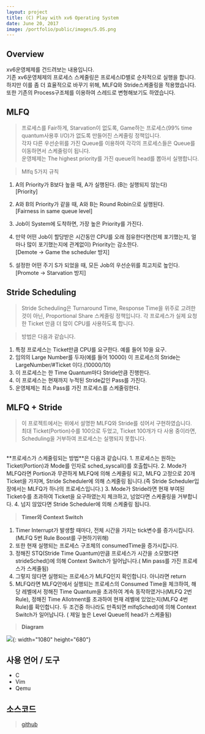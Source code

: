 ```yaml
---
layout: project
title: (C) Play with xv6 Operating System
date: June 20, 2017
image: /portfolio/public/images/5.OS.png
---
```

## Overview
xv6운영체제를 건드려보는 내용입니다. <br>
기존 xv6운영체제의 프로세스 스케줄링은 프로세스ID별로 순차적으로 실행을 합니다.<br>
하지만 이를 좀 더 효율적으로 바꾸기 위해, MLFQ와 Stride스케줄링을 적용했습니다.
또한 기존의 Process구조체를 이용하여 스레드로 변형해보기도 하였습니다.

## MLFQ
>프로세스를 Fair하게, Starvation이 없도록, Game하는 프로세스(99% time quantum사용후 I/O)가 없도록 만들어진 스케줄링 정책입니다.  
> 각자 다른 우선순위를 가진 Queue를 이용하여 각각의 프로세스들은 Queue를 이동하면서 스케줄링이 됩니다.  
> 운영체제는 The highest priority를 가진 queue의 head를 뽑아서 실행합니다.  

> Mlfq 5가지 규칙
1. A의 Priority가 B보다 높을 때, A가 실행된다. (B는 실행되지 않는다)<br>[Priority]

2. A와 B의 Priority가 같을 때, A와 B는 Round Robin으로 실행된다.<br>[Fairness in same queue level]

3. Job이 System에 도착하면, 가장 높은 Priority를 가진다.

4. 만약 어떤 Job이 할당받은 시간동안 CPU를 오래 점유한다면(언제 포기했는지, 얼마나 많이 포기했는지에 관계없이) Priority는 감소한다.<br>[Demote -> Game the scheduler 방지]

5. 설정한 어떤 주기 S가 되었을 때, 모든 Job의 우선순위를 최고치로 높인다.<br>[Promote -> Starvation 방지]


## Stride Scheduling
> Stride Scheduling은 Turnaround Time, Response Time을 위주로 고려한 것이 아닌, Proportional Share 스케줄링 정책입니다. 각 프로세스가 실제 요청한 Ticket 만큼 더 많이 CPU를 사용하도록 합니다.

> 방법은 다음과 같습니다.

1. 특정 프로세스는 Ticket만큼 CPU를 요구한다. 예를 들어 10을 요구.
2. 임의의 Large Number를 두자(예를 들어 10000) 이 프로세스의 Stride는 LargeNumber/#Ticket 이다.(10000/10)
3. 이 프로세스는 한 Time Quantum마다 Stride만큼 진행한다.
4. 이 프로세스는 현재까지 누적된 Stride값인 Pass를 가진다.
5. 운영체제는 최소 Pass를 가진 프로세스를 스케줄링한다.

## MLFQ + Stride
> 이 프로젝트에서는 위에서 설명한 MLFQ와 Stride를 섞어서 구현하였습니다.<br>
 최대 Ticket(Portion)수를 100으로 두었고, Ticket 100개가 다 사용 중이라면, Scheduling을 거부하여 프로세스는 실행되지 못합니다.<br>
 <br>
 **프로세스가 스케줄링되는 방법**은 다음과 같습니다.
 1. 프로세스는 원하는 Ticket(Portion)과 Mode를 인자로 sched_syscall()를 호출합니다.
 2. Mode가 MLFQ라면 Portion과 무관하게 MLFQ에 의해 스케줄링 되고, MLFQ  고정으로 20개 Ticket을 가지며, Stride Scheduler에 의해 스케줄링 됩니다.(즉 Stride Scheduler입장에서는 MLFQ가 하나의 프로세스입니다.)
 3. Mode가 Stride라면 현재 부여된 Ticket수를 초과하여 Ticket을 요구하였는지 체크하고, 넘었다면 스케줄링을 거부합니다.
 4. 넘지 않았다면 Stride Scheduler에 의해 스케줄링 됩니다.
<br>

> **Timer와 Context Switch**
1. Timer Interrupt가 발생할 때마다, 전체 시간을 가지는 tick변수를 증가시킵니다.(MLFQ 5번 Rule Boost를 구현하기위해)
2. 또한 현재 실행되는 프로세스 구조체의 consumedTime을 증가시킵니다.
3. 정해진 STQ(Stride Time Quantum)만큼 프로세스가 시간을 소모했다면 strideSched()에 의해 Context Switch가 일어납니다.( Min pass를 가진 프로세스가 스케줄됨)
4. 그렇지 않다면 실행되는 프로세스가 MLFQ인지 확인합니다. 아니라면 return
5. MLFQ라면 MLFQ안에서 실행되는 프로세스의 Consumed Time을 체크하여, 해당 레벨에서 정해진 Time Quantum을 초과하여 계속 동작하였거나(MLFQ 2번 Rule), 정해진 Time Allotment를 초과하여 현재 레벨에 있었는지(MLFQ 4번 Rule)를 확인합니다. 두 조건중 하나라도 만족되면 mlfqSched()에 의해 Context Switch가 일어납니다. ( 제일 높은 Level Queue의 head가 스케줄됨)



> **Diagram**
 
![](/portfolio/public/images/5-OS/overview.png){: width="1080" height="680"}




## 사용 언어 / 도구
* C
* Vim
* Qemu


## 소스코드
> [github](https://github.com/PBW99/HYU_3rd-1se/tree/master/OS)